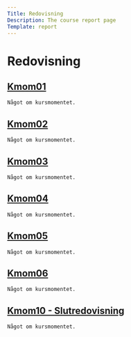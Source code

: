 ```yaml
---
Title: Redovisning
Description: The course report page
Template: report
---
```


# Redovisning

<div class="kmom-box">
    <a href="report/kmom01"><h2>Kmom01</h2></a>

    Något om kursmomentet.

</div>

<div class="kmom-box">
    <a href="report/kmom02"><h2>Kmom02</h2></a>

    Något om kursmomentet.

</div>

<div class="kmom-box">
    <a href="#"><h2>Kmom03</h2></a>

    Något om kursmomentet.

</div>

<div class="kmom-box">
    <a href="#"><h2>Kmom04</h2></a>

    Något om kursmomentet.

</div>

<div class="kmom-box">
    <a href="#"><h2>Kmom05</h2></a>

    Något om kursmomentet.

</div>

<div class="kmom-box">
    <a href="#"><h2>Kmom06</h2></a>

    Något om kursmomentet.

</div>

<div class="kmom-box project">
    <a href="#"><h2>Kmom10 - Slutredovisning</h2></a>

    Något om kursmomentet.

</div>
